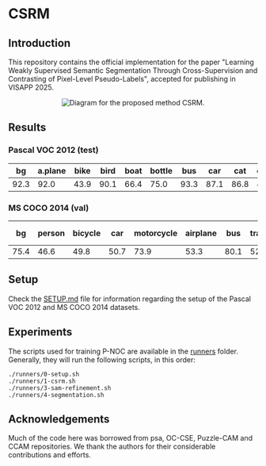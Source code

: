 # CSRM

## Introduction

This repository contains the official implementation for the paper "Learning Weakly Supervised Semantic Segmentation Through
Cross-Supervision and Contrasting of Pixel-Level Pseudo-Labels", accepted for publishing in VISAPP 2025.

<p align="center" style="text-align:center;">
  <img src="https://github.com/lucasdavid/wsss-csrm/blob/master/assets/wsss-csrm-diagram.png"
       alt="Diagram for the proposed method CSRM." />
</p>

## Results

### Pascal VOC 2012 (test)

| bg | a.plane | bike | bird  | boat  | bottle | bus   | car   | cat   | chair | cow   | d.table | dog   | horse | m.bike | person | p.plant | sheep | sofa  | train | tv | Overall |
|--------------------------------|---------|---------|---------|---------|---------|---------|---------|---------|---------|---------|---------|---------|---------|---------|---------|---------|---------|---------|---------|---------|---------|
| 92.3 | 92.0 | 43.9 | 90.1 | 66.4 | 75.0 | 93.3    | 87.1 | 86.8    | 41.4 | 89.7 | 49.6    | 88.7    | 87.9 | 85.1 | 77.9    | 72.2 | 91.5 | 46.5    | 70.1    | 47.8    | 75.0   |


### MS COCO 2014 (val)

| bg | person | bicycle | car | motorcycle | airplane | bus | train | truck | boat | traffic light | fire hydrant | stop sign | parking meter | bench | bird | cat | dog | horse | sheep | cow | elephant | bear | zebra | giraffe | backpack | umbrella | handbag | tie | suitcase | frisbee | skis | snowboard | sports ball | kite | baseball bat | baseball glove | skateboard | surfboard | tennis racket | bottle | wine glass | cup | fork | knife | spoon | bowl | banana | apple | sandwich | orange | broccoli | carrot | hot dog | pizza | donut | cake | chair | couch | potted plant | bed | dining table | toilet | tv | laptop | mouse | remote | keyboard | cell phone | microwave | oven | toaster | sink | refrigerator | book | clock | vase | scissors | teddy bear | hair drier | toothbrush | Overall |
| --- | --- | --- | --- | --- | --- | --- | --- | --- | --- | --- | --- | --- | --- | --- | --- | --- | --- | --- | --- | --- | --- | --- | --- | --- | --- | --- | --- | --- | --- | --- | --- | --- | --- | --- | --- | --- | --- | --- | --- | --- | --- | --- | --- | --- | --- | --- | --- | --- | --- | --- | --- | --- | --- | --- | --- | --- | --- | --- | --- | --- | --- | --- | --- | --- | --- | --- | --- | --- | --- | --- | --- | --- | --- | --- | --- | --- | --- | --- | --- | --- | --- |
| 75.4 | 46.6 | 49.8 | 50.7 | 73.9 | 53.3 | 80.1 | 52.5 | 59.6 | 49.7 | 33.3 | 80.2 | 66.3 | 51.0 | 44.9 | 53.4 | 76.2 | 75.4 | 66.3 | 76.9 | 81.6 | 82.8 | 85.1 | 85.9 | 82.4 | 33.8 | 66.0 | 22.0 | 35.0 | 59.5 | 74.6 | 24.2 | 39.6 | 25.4 | 40.8 | 21.2 | 7.6 | 35.0 | 42.1 | 36.2 | 42.8 | 45.0 | 40.0 | 26.2 | 32.7 | 23.7 | 21.2 | 64.8 | 58.3 | 40.2 | 62.2 | 54.2 | 41.8 | 52.5 | 61.0 | 56.3 | 52.4 | 29.1 | 46.6 | 29.6 | 58.1 | 13.0 | 67.4 | 42.8 | 66.6 | 31.0 | 58.2 | 66.9 | 69.4 | 55.8 | 39.7 | 46.7 | 35.0 | 50.4 | 46.4 | 12.5 | 35.0 | 54.8 | 73.0 | 52.4 | 35.0 | 50.5 |

## Setup
Check the [SETUP.md](SETUP.md) file for information regarding the setup of the Pascal VOC 2012 and MS COCO 2014 datasets.

## Experiments

The scripts used for training P-NOC are available in the [runners](runners) folder.
Generally, they will run the following scripts, in this order:

```shell
./runners/0-setup.sh
./runners/1-csrm.sh
./runners/3-sam-refinement.sh
./runners/4-segmentation.sh
```

## Acknowledgements

Much of the code here was borrowed from psa, OC-CSE, Puzzle-CAM and CCAM repositories.
We thank the authors for their considerable contributions and efforts.
